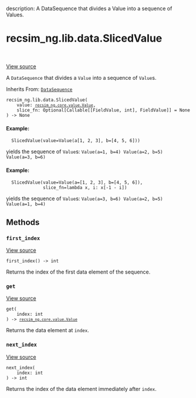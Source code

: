 description: A DataSequence that divides a Value into a sequence of Values.

<div itemscope itemtype="http://developers.google.com/ReferenceObject">
<meta itemprop="name" content="recsim_ng.lib.data.SlicedValue" />
<meta itemprop="path" content="Stable" />
<meta itemprop="property" content="__init__"/>
<meta itemprop="property" content="first_index"/>
<meta itemprop="property" content="get"/>
<meta itemprop="property" content="next_index"/>
</div>

# recsim_ng.lib.data.SlicedValue

<!-- Insert buttons and diff -->

<table class="tfo-notebook-buttons tfo-api nocontent" align="left">

</table>

<a target="_blank" href="https://github.com/google-research/recsim_ng/tree/master/recsim_ng/lib/data.py">View
source</a>

A `DataSequence` that divides a `Value` into a sequence of `Value`s.

Inherits From: [`DataSequence`](../../../recsim_ng/lib/data/DataSequence.md)

<pre class="devsite-click-to-copy prettyprint lang-py tfo-signature-link">
<code>recsim_ng.lib.data.SlicedValue(
    value: <a href="../../../recsim_ng/core/value/Value.md"><code>recsim_ng.core.value.Value</code></a>,
    slice_fn: Optional[Callable[[FieldValue, int], FieldValue]] = None
) -> None
</code></pre>

<!-- Placeholder for "Used in" -->

#### Example:

```
  SlicedValue(value=Value(a[1, 2, 3], b=[4, 5, 6]))
```

yields the sequence of `Value`s: `Value(a=1, b=4) Value(a=2, b=5) Value(a=3,
b=6)`

#### Example:

```
  SlicedValue(value=Value(a=[1, 2, 3], b=[4, 5, 6]),
              slice_fn=lambda x, i: x[-1 - i])
```

yields the sequence of `Value`s: `Value(a=3, b=6) Value(a=2, b=5) Value(a=1,
b=4)`

## Methods

<h3 id="first_index"><code>first_index</code></h3>

<a target="_blank" href="https://github.com/google-research/recsim_ng/tree/master/recsim_ng/lib/data.py">View
source</a>

<pre class="devsite-click-to-copy prettyprint lang-py tfo-signature-link">
<code>first_index() -> int
</code></pre>

Returns the index of the first data element of the sequence.

<h3 id="get"><code>get</code></h3>

<a target="_blank" href="https://github.com/google-research/recsim_ng/tree/master/recsim_ng/lib/data.py">View
source</a>

<pre class="devsite-click-to-copy prettyprint lang-py tfo-signature-link">
<code>get(
    index: int
) -> <a href="../../../recsim_ng/core/value/Value.md"><code>recsim_ng.core.value.Value</code></a>
</code></pre>

Returns the data element at `index`.

<h3 id="next_index"><code>next_index</code></h3>

<a target="_blank" href="https://github.com/google-research/recsim_ng/tree/master/recsim_ng/lib/data.py">View
source</a>

<pre class="devsite-click-to-copy prettyprint lang-py tfo-signature-link">
<code>next_index(
    index: int
) -> int
</code></pre>

Returns the index of the data element immediately after `index`.
